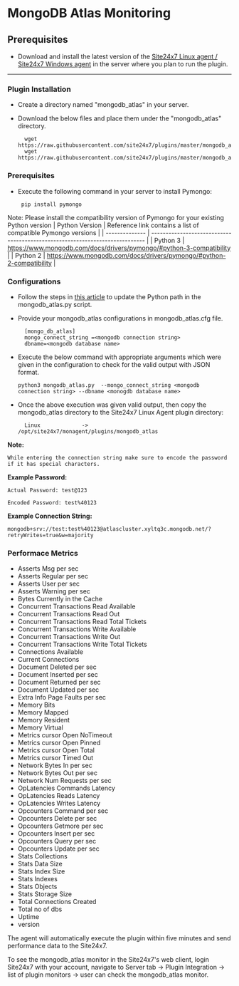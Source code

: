 # MongoDB Atlas Monitoring
                                                                                              
## Prerequisites

- Download and install the latest version of the [Site24x7 Linux agent / Site24x7 Windows agent](https://www.site24x7.com/app/client#/admin/inventory/add-monitor) in the server where you plan to run the plugin. 
---

### Plugin Installation  

- Create a directory named "mongodb_atlas" in your server.		
      
- Download the below files and place them under the "mongodb_atlas" directory.

		wget https://raw.githubusercontent.com/site24x7/plugins/master/mongodb_atlas/mongodb_atlas.py
		wget https://raw.githubusercontent.com/site24x7/plugins/master/mongodb_atlas/mongodb_atlas.cfg
		
### Prerequisites

 - Execute the following command in your server to install Pymongo: 

		pip install pymongo
		
		
 Note: Please install the compatibility version of Pymongo for your existing Python version
| Python Version | Reference link contains a list of compatible Pymongo versions                  |
| -------------- | ---------------------------------------------------------------------------- |
| Python 3       | https://www.mongodb.com/docs/drivers/pymongo/#python-3-compatibility         |
| Python 2       | https://www.mongodb.com/docs/drivers/pymongo/#python-2-compatibility         |

### Configurations

- Follow the steps in [this article](https://support.site24x7.com/portal/en/kb/articles/updating-python-path-in-a-plugin-script-for-linux-servers) to update the Python path in the mongodb_atlas.py script.

- Provide your mongodb_atlas configurations in mongodb_atlas.cfg file.

        [mongo_db_atlas]
        mongo_connect_string =<mongodb connection string>
        dbname=<mongodb database name>


- Execute the below command with appropriate arguments which were given in the configuration to check for the valid output with JSON format.
	```
	python3 mongodb_atlas.py  --mongo_connect_string <mongodb connection string> --dbname <monogdb database name>
	```
		
- Once the above execution was given valid output, then copy the mongodb_atlas directory to the Site24x7 Linux Agent plugin directory:
  
 		Linux             ->   /opt/site24x7/monagent/plugins/mongodb_atlas
		
**Note:** 

`While entering the connection string make sure to encode the password if it has special characters.`

**Example Password:**

`Actual Password: test@123`

`Encoded Password: test%40123`

**Example Connection String:**

`mongodb+srv://test:test%40123@atlascluster.xyltq3c.mongodb.net/?retryWrites=true&w=majority`

### Performace Metrics

- Asserts Msg per sec
- Asserts Regular per sec
- Asserts User per sec
- Asserts Warning per sec
- Bytes Currently in the Cache
- Concurrent Transactions Read Available
- Concurrent Transactions Read Out
- Concurrent Transactions Read Total Tickets
- Concurrent Transactions Write Available
- Concurrent Transactions Write Out
- Concurrent Transactions Write Total Tickets
- Connections Available
- Current Connections
- Document Deleted per sec
- Document Inserted per sec
- Document Returned per sec
- Document Updated per sec
- Extra Info Page Faults per sec
- Memory Bits
- Memory Mapped
- Memory Resident
- Memory Virtual
- Metrics cursor Open NoTimeout
- Metrics cursor Open Pinned
- Metrics cursor Open Total
- Metrics cursor Timed Out
- Network Bytes In per sec
- Network Bytes Out per sec
- Network Num Requests per sec
- OpLatencies Commands Latency
- OpLatencies Reads Latency
- OpLatencies Writes Latency
- Opcounters Command per sec
- Opcounters Delete per sec
- Opcounters Getmore per sec
- Opcounters Insert per sec
- Opcounters Query per sec
- Opcounters Update per sec
- Stats Collections
- Stats Data Size
- Stats Index Size
- Stats Indexes
- Stats Objects
- Stats Storage Size
- Total Connections Created
- Total no of dbs
- Uptime
- version


The agent will automatically execute the plugin within five minutes and send performance data to the Site24x7. 

To see the mongodb_atlas monitor in the Site24x7's web client, login Site24x7 with your account, navigate to Server tab -> Plugin Integration -> list of plugin monitors -> user can check the mongodb_atlas monitor.


